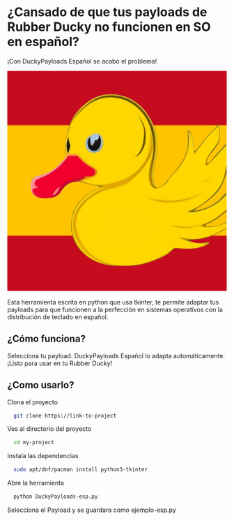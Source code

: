 # ¿Cansado de que tus payloads de Rubber Ducky no funcionen en SO en español?

¡Con DuckyPayloads Español se acabó el problema!

![](Img.jpg)

Esta herramienta escrita en python que usa tkinter, te permite adaptar tus payloads para que funcionen a la perfección en sistemas operativos con la distribución de teclado en español.

## ¿Cómo funciona?

Selecciona tu payload.
DuckyPayloads Español lo adapta automáticamente.
¡Listo para usar en tu Rubber Ducky!

## ¿Como usarlo?

Clona el proyecto

```bash
  git clone https://link-to-project
```

Ves al directorio del proyecto

```bash
  cd my-project
```

Instala las dependencias

```bash
  sudo apt/dnf/pacman install python3-tkinter
```

Abre la herramienta

```bash
  python DuckyPayloads-esp.py
```

Selecciona el Payload y se guardara como ejemplo-esp.py
